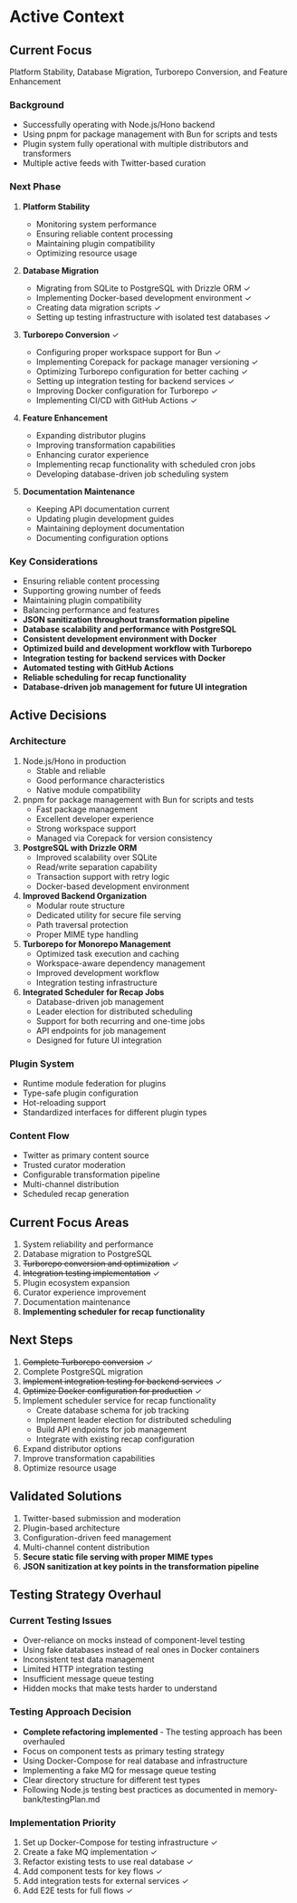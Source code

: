 # Active Context

## Current Focus
Platform Stability, Database Migration, Turborepo Conversion, and Feature Enhancement

### Background
- Successfully operating with Node.js/Hono backend
- Using pnpm for package management with Bun for scripts and tests
- Plugin system fully operational with multiple distributors and transformers
- Multiple active feeds with Twitter-based curation

### Next Phase
1. **Platform Stability**
   - Monitoring system performance
   - Ensuring reliable content processing
   - Maintaining plugin compatibility
   - Optimizing resource usage

2. **Database Migration**
   - Migrating from SQLite to PostgreSQL with Drizzle ORM ✓
   - Implementing Docker-based development environment ✓
   - Creating data migration scripts ✓
   - Setting up testing infrastructure with isolated test databases ✓

3. **Turborepo Conversion** ✓
   - Configuring proper workspace support for Bun ✓
   - Implementing Corepack for package manager versioning ✓
   - Optimizing Turborepo configuration for better caching ✓
   - Setting up integration testing for backend services ✓
   - Improving Docker configuration for Turborepo ✓
   - Implementing CI/CD with GitHub Actions ✓

4. **Feature Enhancement**
   - Expanding distributor plugins
   - Improving transformation capabilities
   - Enhancing curator experience
   - Implementing recap functionality with scheduled cron jobs
   - Developing database-driven job scheduling system

5. **Documentation Maintenance**
   - Keeping API documentation current
   - Updating plugin development guides
   - Maintaining deployment documentation
   - Documenting configuration options

### Key Considerations
- Ensuring reliable content processing
- Supporting growing number of feeds
- Maintaining plugin compatibility
- Balancing performance and features
- **JSON sanitization throughout transformation pipeline**
- **Database scalability and performance with PostgreSQL**
- **Consistent development environment with Docker**
- **Optimized build and development workflow with Turborepo**
- **Integration testing for backend services with Docker**
- **Automated testing with GitHub Actions**
- **Reliable scheduling for recap functionality**
- **Database-driven job management for future UI integration**

## Active Decisions

### Architecture
1. Node.js/Hono in production
   - Stable and reliable
   - Good performance characteristics
   - Native module compatibility
2. pnpm for package management with Bun for scripts and tests
   - Fast package management
   - Excellent developer experience
   - Strong workspace support
   - Managed via Corepack for version consistency
3. **PostgreSQL with Drizzle ORM**
   - Improved scalability over SQLite
   - Read/write separation capability
   - Transaction support with retry logic
   - Docker-based development environment
4. **Improved Backend Organization**
   - Modular route structure
   - Dedicated utility for secure file serving
   - Path traversal protection
   - Proper MIME type handling
5. **Turborepo for Monorepo Management**
   - Optimized task execution and caching
   - Workspace-aware dependency management
   - Improved development workflow
   - Integration testing infrastructure
6. **Integrated Scheduler for Recap Jobs**
   - Database-driven job management
   - Leader election for distributed scheduling
   - Support for both recurring and one-time jobs
   - API endpoints for job management
   - Designed for future UI integration

### Plugin System
- Runtime module federation for plugins
- Type-safe plugin configuration
- Hot-reloading support
- Standardized interfaces for different plugin types

### Content Flow
- Twitter as primary content source
- Trusted curator moderation
- Configurable transformation pipeline
- Multi-channel distribution
- Scheduled recap generation

## Current Focus Areas
1. System reliability and performance
2. Database migration to PostgreSQL
3. ~~Turborepo conversion and optimization~~ ✓
4. ~~Integration testing implementation~~ ✓
5. Plugin ecosystem expansion
6. Curator experience improvement
7. Documentation maintenance
8. **Implementing scheduler for recap functionality**

## Next Steps
1. ~~Complete Turborepo conversion~~ ✓
2. Complete PostgreSQL migration
3. ~~Implement integration testing for backend services~~ ✓
4. ~~Optimize Docker configuration for production~~ ✓
5. Implement scheduler service for recap functionality
   - Create database schema for job tracking
   - Implement leader election for distributed scheduling
   - Build API endpoints for job management
   - Integrate with existing recap configuration
6. Expand distributor options
7. Improve transformation capabilities
8. Optimize resource usage

## Validated Solutions
1. Twitter-based submission and moderation
2. Plugin-based architecture
3. Configuration-driven feed management
4. Multi-channel content distribution
5. **Secure static file serving with proper MIME types**
6. **JSON sanitization at key points in the transformation pipeline**

## Testing Strategy Overhaul

### Current Testing Issues
- Over-reliance on mocks instead of component-level testing
- Using fake databases instead of real ones in Docker containers
- Inconsistent test data management
- Limited HTTP integration testing
- Insufficient message queue testing
- Hidden mocks that make tests harder to understand

### Testing Approach Decision
- **Complete refactoring implemented** - The testing approach has been overhauled
- Focus on component tests as primary testing strategy
- Using Docker-Compose for real database and infrastructure
- Implementing a fake MQ for message queue testing
- Clear directory structure for different test types
- Following Node.js testing best practices as documented in memory-bank/testingPlan.md

### Implementation Priority
1. Set up Docker-Compose for testing infrastructure ✓
2. Create a fake MQ implementation ✓
3. Refactor existing tests to use real database ✓
4. Add component tests for key flows ✓
5. Add integration tests for external services ✓
6. Add E2E tests for full flows ✓
